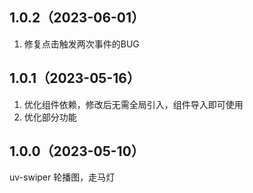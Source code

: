 ## 1.0.2（2023-06-01）
1. 修复点击触发两次事件的BUG 
## 1.0.1（2023-05-16）
1. 优化组件依赖，修改后无需全局引入，组件导入即可使用
2. 优化部分功能
## 1.0.0（2023-05-10）
uv-swiper 轮播图，走马灯
